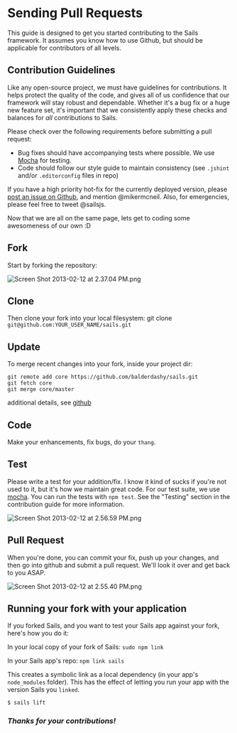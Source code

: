 # Sending Pull Requests

<!--
> **NOTE**
> This is really just a support document for the official contribution guide [here](https://github.com/balderdashy/sails/blob/master/CONTRIBUTING.md) and is mainly focused on helping guide you through the mechanics of submiting a pull request.  If this document contradicts the official contribution guide in any way, particularly re: rules/guidelines, or if you're otherwise in doubt, go w/ the offical guide :)
>
> Thanks!
> ~mm
-->

This guide is designed to get you started contributing to the Sails framework.  It assumes you know how to use Github, but should be applicable for contributors of all levels.


## Contribution Guidelines
Like any open-source project, we must have guidelines for contributions.  It helps protect the quality of the code, and gives all of us confidence that our framework will stay robust and dependable.
Whether it's a bug fix or a huge new feature set, it's important that we consistently apply these checks and balances for *all* contributions to Sails.

Please check over the following requirements before submitting a pull request:
 - Bug fixes should have accompanying tests where possible.  We use [Mocha](http://visionmedia.github.io/mocha/) for testing.
 - Code should follow our style guide to maintain consistency (see `.jshint` and/or `.editorconfig` files in repo)

If you have a high priority hot-fix for the currently deployed version, please [post an issue on Github](https://github.com/balderdashy/sails/issues?milestone=none&state=open), and mention @mikermcneil.  Also, for emergencies, please feel free to tweet @sailsjs.

Now that we are all on the same page, lets get to coding some awesomeness of our own :D

## Fork
Start by forking the repository:

![Screen Shot 2013-02-12 at 2.37.04 PM.png](http://i.imgur.com/h0CCcAu.png)

## Clone
Then clone your fork into your local filesystem:
git clone `git@github.com:YOUR_USER_NAME/sails.git`

## Update
To merge recent changes into your fork, inside your project dir:
```
git remote add core https://github.com/balderdashy/sails.git
git fetch core
git merge core/master
```
additional details, see [github](https://help.github.com/articles/fork-a-repo)

## Code
Make your enhancements, fix bugs, do your `thang`.


## Test
Please write a test for your addition/fix.  I know it kind of sucks if you're not used to it, but it's how we maintain great code. 
For our test suite, we use [mocha](http://visionmedia.github.com/mocha/).  You can run the tests with `npm test`.  See the "Testing" section in the contribution guide for more information.

![Screen Shot 2013-02-12 at 2.56.59 PM.png](http://i.imgur.com/dalbOdZ.png) 

## Pull Request
When you're done, you can commit your fix, push up your changes, and then go into github and submit a pull request.  We'll look it over and get back to you ASAP.

![Screen Shot 2013-02-12 at 2.55.40 PM.png](http://i.imgur.com/GBg0AOi.png) 


## Running your fork with your application
If you forked Sails, and you want to test your Sails app against your fork, here's how you do it:

In your local copy of your fork of Sails:
`sudo npm link`

In your Sails app's repo:
`npm link sails`

This creates a symbolic link as a local dependency (in your app's `node_modules` folder).  This has the effect of letting you run your app with the version Sails you `linked`.
```bash
$ sails lift
```

### *Thanks for your contributions!*

